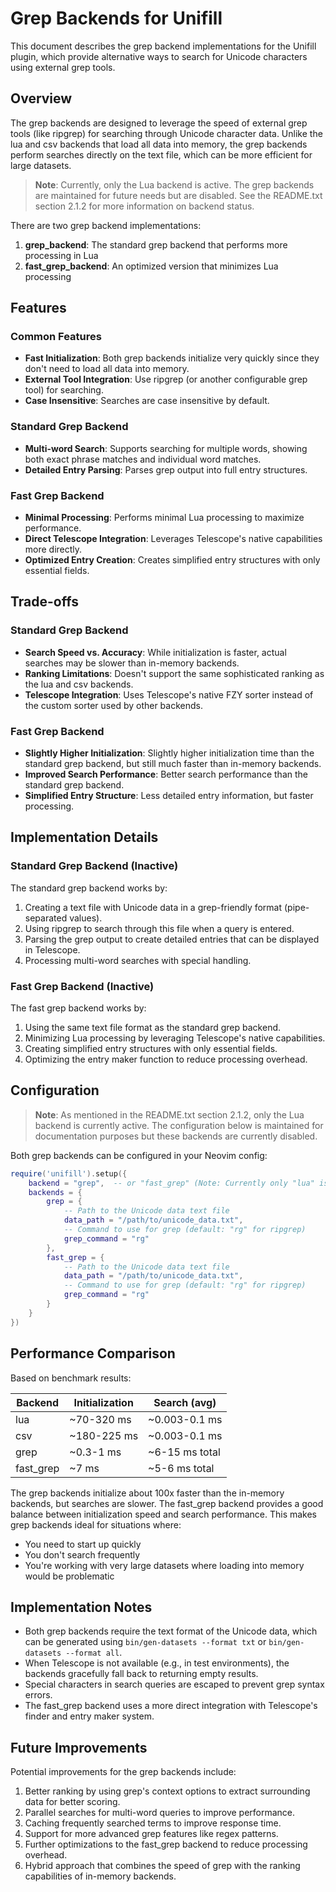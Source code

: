 # Grep Backends for Unifill

This document describes the grep backend implementations for the Unifill plugin,
which provide alternative ways to search for Unicode characters using external
grep tools.

## Overview

The grep backends are designed to leverage the speed of external grep tools
(like ripgrep) for searching through Unicode character data. Unlike the lua and
csv backends that load all data into memory, the grep backends perform searches
directly on the text file, which can be more efficient for large datasets.

> **Note**: Currently, only the Lua backend is active. The grep backends are
> maintained for future needs but are disabled. See the README.txt section 2.1.2
> for more information on backend status.

There are two grep backend implementations:

1. **grep_backend**: The standard grep backend that performs more processing in
   Lua
2. **fast_grep_backend**: An optimized version that minimizes Lua processing

## Features

### Common Features

- **Fast Initialization**: Both grep backends initialize very quickly since they
  don't need to load all data into memory.
- **External Tool Integration**: Use ripgrep (or another configurable grep tool)
  for searching.
- **Case Insensitive**: Searches are case insensitive by default.

### Standard Grep Backend

- **Multi-word Search**: Supports searching for multiple words, showing both
  exact phrase matches and individual word matches.
- **Detailed Entry Parsing**: Parses grep output into full entry structures.

### Fast Grep Backend

- **Minimal Processing**: Performs minimal Lua processing to maximize
  performance.
- **Direct Telescope Integration**: Leverages Telescope's native capabilities
  more directly.
- **Optimized Entry Creation**: Creates simplified entry structures with only
  essential fields.

## Trade-offs

### Standard Grep Backend

- **Search Speed vs. Accuracy**: While initialization is faster, actual searches
  may be slower than in-memory backends.
- **Ranking Limitations**: Doesn't support the same sophisticated ranking as the
  lua and csv backends.
- **Telescope Integration**: Uses Telescope's native FZY sorter instead of the
  custom sorter used by other backends.

### Fast Grep Backend

- **Slightly Higher Initialization**: Slightly higher initialization time than
  the standard grep backend, but still much faster than in-memory backends.
- **Improved Search Performance**: Better search performance than the standard
  grep backend.
- **Simplified Entry Structure**: Less detailed entry information, but faster
  processing.

## Implementation Details

### Standard Grep Backend (Inactive)

The standard grep backend works by:

1. Creating a text file with Unicode data in a grep-friendly format
   (pipe-separated values).
2. Using ripgrep to search through this file when a query is entered.
3. Parsing the grep output to create detailed entries that can be displayed in
   Telescope.
4. Processing multi-word searches with special handling.

### Fast Grep Backend (Inactive)

The fast grep backend works by:

1. Using the same text file format as the standard grep backend.
2. Minimizing Lua processing by leveraging Telescope's native capabilities.
3. Creating simplified entry structures with only essential fields.
4. Optimizing the entry maker function to reduce processing overhead.

## Configuration

> **Note**: As mentioned in the README.txt section 2.1.2, only the Lua backend is
> currently active. The configuration below is maintained for documentation purposes
> but these backends are currently disabled.

Both grep backends can be configured in your Neovim config:

```lua
require('unifill').setup({
    backend = "grep",  -- or "fast_grep" (Note: Currently only "lua" is active)
    backends = {
        grep = {
            -- Path to the Unicode data text file
            data_path = "/path/to/unicode_data.txt",
            -- Command to use for grep (default: "rg" for ripgrep)
            grep_command = "rg"
        },
        fast_grep = {
            -- Path to the Unicode data text file
            data_path = "/path/to/unicode_data.txt",
            -- Command to use for grep (default: "rg" for ripgrep)
            grep_command = "rg"
        }
    }
})
```

## Performance Comparison

Based on benchmark results:

| Backend   | Initialization | Search (avg)   |
| --------- | -------------- | -------------- |
| lua       | ~70-320 ms     | ~0.003-0.1 ms  |
| csv       | ~180-225 ms    | ~0.003-0.1 ms  |
| grep      | ~0.3-1 ms      | ~6-15 ms total |
| fast_grep | ~7 ms          | ~5-6 ms total  |

The grep backends initialize about 100x faster than the in-memory backends, but
searches are slower. The fast_grep backend provides a good balance between
initialization speed and search performance. This makes grep backends ideal for
situations where:

- You need to start up quickly
- You don't search frequently
- You're working with very large datasets where loading into memory would be
  problematic

## Implementation Notes

- Both grep backends require the text format of the Unicode data, which can be
  generated using `bin/gen-datasets --format txt` or
  `bin/gen-datasets --format all`.
- When Telescope is not available (e.g., in test environments), the backends
  gracefully fall back to returning empty results.
- Special characters in search queries are escaped to prevent grep syntax
  errors.
- The fast_grep backend uses a more direct integration with Telescope's finder
  and entry maker system.

## Future Improvements

Potential improvements for the grep backends include:

1. Better ranking by using grep's context options to extract surrounding data
   for better scoring.
2. Parallel searches for multi-word queries to improve performance.
3. Caching frequently searched terms to improve response time.
4. Support for more advanced grep features like regex patterns.
5. Further optimizations to the fast_grep backend to reduce processing overhead.
6. Hybrid approach that combines the speed of grep with the ranking capabilities
   of in-memory backends.
